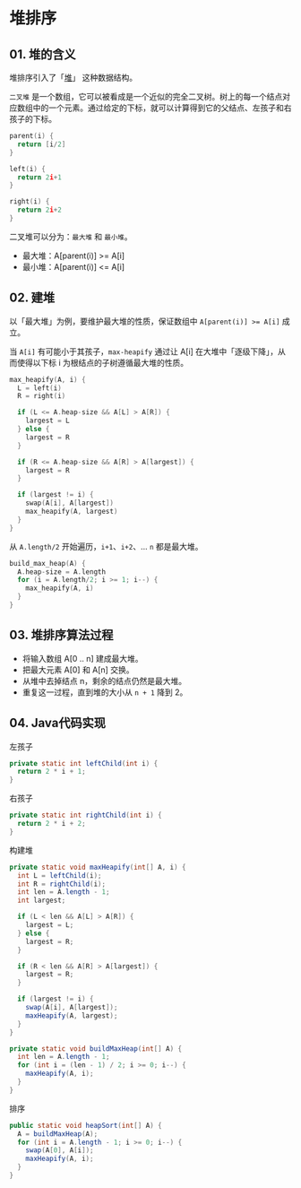 # 堆排序

## 01. 堆的含义
堆排序引入了「[堆](https://www.geeksforgeeks.org/heap-data-structure/)」 这种数据结构。

`二叉堆` 是一个数组，它可以被看成是一个近似的完全二叉树。树上的每一个结点对应数组中的一个元素。通过给定的下标，就可以计算得到它的父结点、左孩子和右孩子的下标。
```c
parent(i) {
  return [i/2]
}
```

```c
left(i) {
  return 2i+1
}
```

```c
right(i) {
  return 2i+2
}
```
二叉堆可以分为：`最大堆` 和 `最小堆`。
- 最大堆：A[parent(i)] >= A[i]
- 最小堆：A[parent(i)] <= A[i]

## 02. 建堆
以「最大堆」为例，要维护最大堆的性质，保证数组中 `A[parent(i)] >= A[i]` 成立。

当 `A[i]` 有可能小于其孩子，`max-heapify` 通过让 A[i] 在大堆中「逐级下降」，从而使得以下标 i 为根结点的子树遵循最大堆的性质。  

```c
max_heapify(A, i) {
  L = left(i)
  R = right(i)

  if (L <= A.heap-size && A[L] > A[R]) {
    largest = L
  } else {
    largest = R
  }

  if (R <= A.heap-size && A[R] > A[largest]) {
    largest = R
  }

  if (largest != i) {
    swap(A[i], A[largest])
    max_heapify(A, largest)
  }
}
```

从 `A.length/2` 开始遍历，`i+1`、`i+2`、... `n` 都是最大堆。

```c
build_max_heap(A) {
  A.heap-size = A.length
  for (i = A.length/2; i >= 1; i--) {
    max_heapify(A, i)
  }
}
```

## 03. 堆排序算法过程
- 将输入数组 A[0 .. n] 建成最大堆。
- 把最大元素 A[0] 和 A[n] 交换。
- 从堆中去掉结点 n，剩余的结点仍然是最大堆。
- 重复这一过程，直到堆的大小从 `n + 1` 降到 2。

## 04. Java代码实现
左孩子
```java
private static int leftChild(int i) {
  return 2 * i + 1;
}
```

右孩子
```java
private static int rightChild(int i) {
  return 2 * i + 2;
}
```

构建堆
```java
private static void maxHeapify(int[] A, i) {
  int L = leftChild(i);
  int R = rightChild(i);
  int len = A.length - 1;
  int largest;

  if (L < len && A[L] > A[R]) {
    largest = L;
  } else {
    largest = R;
  }

  if (R < len && A[R] > A[largest]) {
    largest = R;
  }

  if (largest != i) {
    swap(A[i], A[largest]);
    maxHeapify(A, largest);
  }
}
```

```java
private static void buildMaxHeap(int[] A) {
  int len = A.length - 1;
  for (int i = (len - 1) / 2; i >= 0; i--) {
    maxHeapify(A, i);
  }
}
```

排序

```java
public static void heapSort(int[] A) {
  A = buildMaxHeap(A);
  for (int i = A.length - 1; i >= 0; i--) {
    swap(A[0], A[i]);
    maxHeapify(A, i);
  }
}
```